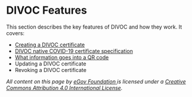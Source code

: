 # DIVOC Features

This section describes the key features of DIVOC and how they work. It covers:

* [Creating a DIVOC certificate](creating-a-divoc-certificate/)&#x20;
* [DIVOC native COVID-19 certificate specification](divoc-native-covid-19-certificate-specification.md)&#x20;
* [What information goes into a QR code](what-information-goes-into-a-qr-code.md)&#x20;
* Updating a DIVOC certificate
* Revoking a DIVOC certificate&#x20;



_All content on this page by_ [_eGov Foundation_ ](https://egov.org.in)_is licensed under a_ [_Creative Commons Attribution 4.0 International License_](http://creativecommons.org/licenses/by/4.0/)_._
